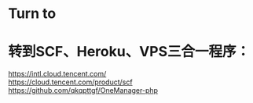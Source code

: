# Turn to  
# 转到SCF、Heroku、VPS三合一程序：  
https://intl.cloud.tencent.com/
</br>
https://cloud.tencent.com/product/scf
</br>
https://github.com/qkqpttgf/OneManager-php  
</br>

